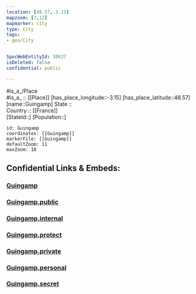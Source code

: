 ```yaml
---
location: [48.57,-3.15] 
mapzoom: [7,12] 
mapmarker: city 
type: City
tags:
- geo/City


SpocWebEntityId: 30637
isDeleted: false
confidential: public

---
```

#is_a_/Place  
#is_a_ :: [[Place]] 
[has_place_longitude::-3.15] 
[has_place_latitude::48.57] 
[name::Guingamp] 
State ::  
Country :: [[France]]  
[StateId::] 
[Population::] 



```leaflet
id: Guingamp
coordinates: [[Guingamp]] 
markerFile: [[Guingamp]] 
defaultZoom: 11 
maxZoom: 18
```


## Confidential Links & Embeds: 

### [Guingamp](/_Standards/Earth/Continent/Europe/Europe~West/France/regions~France/Bretagne/departments~Bretagne/Côtes-d'Armor/communes~Côtes-d'Armor/Guingamp/cities~Guingamp/Guingamp.md) 

### [Guingamp.public](/_public/Earth/Continent/Europe/Europe~West/France/regions~France/Bretagne/departments~Bretagne/Côtes-d'Armor/communes~Côtes-d'Armor/Guingamp/cities~Guingamp/Guingamp.public.md) 

### [Guingamp.internal](/_internal/Earth/Continent/Europe/Europe~West/France/regions~France/Bretagne/departments~Bretagne/Côtes-d'Armor/communes~Côtes-d'Armor/Guingamp/cities~Guingamp/Guingamp.internal.md) 

### [Guingamp.protect](/_protect/Earth/Continent/Europe/Europe~West/France/regions~France/Bretagne/departments~Bretagne/Côtes-d'Armor/communes~Côtes-d'Armor/Guingamp/cities~Guingamp/Guingamp.protect.md) 

### [Guingamp.private](/_private/Earth/Continent/Europe/Europe~West/France/regions~France/Bretagne/departments~Bretagne/Côtes-d'Armor/communes~Côtes-d'Armor/Guingamp/cities~Guingamp/Guingamp.private.md) 

### [Guingamp.personal](/_personal/Earth/Continent/Europe/Europe~West/France/regions~France/Bretagne/departments~Bretagne/Côtes-d'Armor/communes~Côtes-d'Armor/Guingamp/cities~Guingamp/Guingamp.personal.md) 

### [Guingamp.secret](/_secret/Earth/Continent/Europe/Europe~West/France/regions~France/Bretagne/departments~Bretagne/Côtes-d'Armor/communes~Côtes-d'Armor/Guingamp/cities~Guingamp/Guingamp.secret.md)

